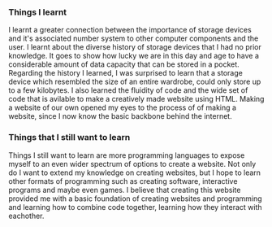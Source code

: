 <h3>Things I learnt</h3>
I learnt a greater connection between the importance of storage devices and it's associated number system to other computer components
and the user. I learnt about the diverse history of storage devices that I had no prior knowledge. It goes to show how lucky we are in this day and age to have a considerable amount of data capacity that can be stored in a pocket. Regarding the history I learned, I was surprised to learn that a storage device which resembled the size of an entire wardrobe, could only store up to a few kilobytes. I also learned the fluidity of code and the wide set of code that is avilable to make a creatively made website using HTML. Making a website of 
our own opened my eyes to the process of of making a website, since I now know the basic backbone behind the internet. 

<h3>Things that I still want to learn</h3>
Things I still want to learn are more programming languages to expose myself to an even wider spectrum of options to create a website. Not only do I want to extend my knowledge on creating websites, but I hope to learn other formats of programming such as creating software, interactive programs and maybe even games. I believe that creating this website provided me with a basic foundation of creating websites and programming and learning how to combine code together, learning how they interact with eachother. 
